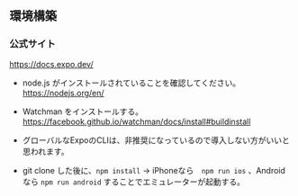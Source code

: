 ## 環境構築


### 公式サイト
https://docs.expo.dev/

- node.js がインストールされていることを確認してください。  
  https://nodejs.org/en/

- Watchman をインストールする。  
  https://facebook.github.io/watchman/docs/install#buildinstall
  
- グローバルなExpoのCLIは、非推奨になっているので導入しない方がいいと思われます。
  
- git clone した後に、`npm install` -> iPhoneなら　`npm run ios` 、Androidなら `npm run android` することでエミュレーターが起動する。 
